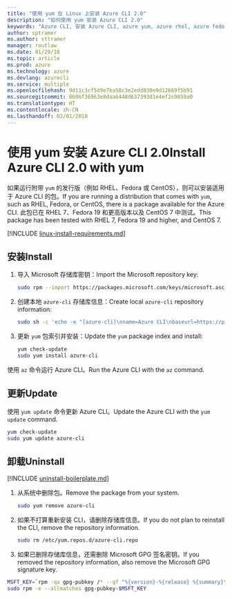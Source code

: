 ```yaml
---
title: "使用 yum 在 Linux 上安装 Azure CLI 2.0"
description: "如何使用 yum 安装 Azure CLI 2.0"
keywords: "Azure CLI, 安装 Azure CLI, azure yum, azure rhel, azure fedora, azure centos"
author: sptramer
ms.author: sttramer
manager: routlaw
ms.date: 01/29/18
ms.topic: article
ms.prod: azure
ms.technology: azure
ms.devlang: azurecli
ms.service: multiple
ms.openlocfilehash: 9d11c3cf5d9e7ba58c3e2edd830e0d12669f5b91
ms.sourcegitcommit: 8606f36963e8daa6448d637393d1e4ef2c9859a0
ms.translationtype: HT
ms.contentlocale: zh-CN
ms.lasthandoff: 02/01/2018
---
```

# <a name="install-azure-cli-20-with-yum"></a><span data-ttu-id="6ac19-104">使用 yum 安装 Azure CLI 2.0</span><span class="sxs-lookup"><span data-stu-id="6ac19-104">Install Azure CLI 2.0 with yum</span></span>

<span data-ttu-id="6ac19-105">如果运行附带 `yum` 的发行版（例如 RHEL、Fedora 或 CentOS），则可以安装适用于 Azure CLI 的包。</span><span class="sxs-lookup"><span data-stu-id="6ac19-105">If you are running a distribution that comes with `yum`, such as RHEL, Fedora, or CentOS, there is a package available for the Azure CLI.</span></span> <span data-ttu-id="6ac19-106">此包已在 RHEL 7、Fedora 19 和更高版本以及 CentOS 7 中测试。</span><span class="sxs-lookup"><span data-stu-id="6ac19-106">This package has been tested with RHEL 7, Fedora 19 and higher, and CentOS 7.</span></span>

[!INCLUDE [linux-install-requirements.md](includes/linux-install-requirements.md)]

## <a name="install"></a><span data-ttu-id="6ac19-107">安装</span><span class="sxs-lookup"><span data-stu-id="6ac19-107">Install</span></span>

1. <span data-ttu-id="6ac19-108">导入 Microsoft 存储库密钥：</span><span class="sxs-lookup"><span data-stu-id="6ac19-108">Import the Microsoft repository key:</span></span>

   ```bash
   sudo rpm --import https://packages.microsoft.com/keys/microsoft.asc
   ```

2. <span data-ttu-id="6ac19-109">创建本地 `azure-cli` 存储库信息：</span><span class="sxs-lookup"><span data-stu-id="6ac19-109">Create local `azure-cli` repository information:</span></span>

   ```bash
   sudo sh -c 'echo -e "[azure-cli]\nname=Azure CLI\nbaseurl=https://packages.microsoft.com/yumrepos/azure-cli\nenabled=1\ngpgcheck=1\ngpgkey=https://packages.microsoft.com/keys/microsoft.asc" > /etc/yum.repos.d/azure-cli.repo'
   ```

3. <span data-ttu-id="6ac19-110">更新 `yum` 包索引并安装：</span><span class="sxs-lookup"><span data-stu-id="6ac19-110">Update the `yum` package index and install:</span></span>

   ```bash
   yum check-update
   sudo yum install azure-cli
   ```

<span data-ttu-id="6ac19-111">使用 `az` 命令运行 Azure CLI。</span><span class="sxs-lookup"><span data-stu-id="6ac19-111">Run the Azure CLI with the `az` command.</span></span>

## <a name="update"></a><span data-ttu-id="6ac19-112">更新</span><span class="sxs-lookup"><span data-stu-id="6ac19-112">Update</span></span>

<span data-ttu-id="6ac19-113">使用 `yum update` 命令更新 Azure CLI。</span><span class="sxs-lookup"><span data-stu-id="6ac19-113">Update the Azure CLI with the `yum update` command.</span></span>

```bash
yum check-update
sudo yum update azure-cli
```

## <a name="uninstall"></a><span data-ttu-id="6ac19-114">卸载</span><span class="sxs-lookup"><span data-stu-id="6ac19-114">Uninstall</span></span>

[!INCLUDE [uninstall-boilerplate.md](includes/uninstall-boilerplate.md)]

1. <span data-ttu-id="6ac19-115">从系统中删除包。</span><span class="sxs-lookup"><span data-stu-id="6ac19-115">Remove the package from your system.</span></span>

   ```bash
   sudo yum remove azure-cli
   ```

2. <span data-ttu-id="6ac19-116">如果不打算重新安装 CLI，请删除存储库信息。</span><span class="sxs-lookup"><span data-stu-id="6ac19-116">If you do not plan to reinstall the CLI, remove the repository information.</span></span>

   ```bash
   sudo rm /etc/yum.repos.d/azure-cli.repo
   ```

3. <span data-ttu-id="6ac19-117">如果已删除存储库信息，还需删除 Microsoft GPG 签名密钥。</span><span class="sxs-lookup"><span data-stu-id="6ac19-117">If you removed the repository information, also remove the Microsoft GPG signature key.</span></span>

  ```bash
  MSFT_KEY=`rpm -qa gpg-pubkey /* --qf "%{version}-%{release} %{summary}\n" | grep Microsoft | awk '{print $1}'`
  sudo rpm -e --allmatches gpg-pubkey-$MSFT_KEY
  ```
